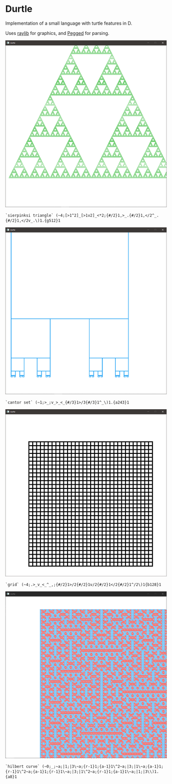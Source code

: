 # Durtle

Implementation of a small language with turtle features in D.

Uses [raylib](https://github.com/raysan5/raylib) for graphics, and [Pegged](https://github.com/dlang-community/Pegged) for parsing.

![Sierpinski triangle](img/sierpinski.PNG)

```
`sierpinksi triangle` (~4;[>1^2]_[>1v2]_<*2;{#/2}1,>_.{#/2}1,</2^_.{#/2}1,</2v_.\)1.{g512}1
```

![Cantor set](img/cantor.PNG)

```
`cantor set` (~1;>_;v_>_<_{#/3}1>/3{#/3}1^_\)1.{a243}1
```

![Grid](img/grid.PNG)

```
`grid` (~4;.>_v_<_^_,;{#/2}1>/2{#/2}1v/2{#/2}1</2{#/2}1^/2\)1{b128}1
```

![Hilbert curve](img/hilbert.PNG)

```
`hilbert curve` (~0;_;~a;|1;|3\~a;{r-1}1;{a-1}1\^2~a;|3;|1\~a;{a-1}1;{r-1}1\^2~a;{a-1}1;{r-1}1\~a;|3;|1\^2~a;{r-1}1;{a-1}1\~a;|1;|3\\)1.{a8}1
```